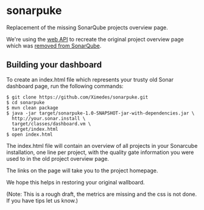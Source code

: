 # sonarpuke
Replacement of the missing SonarQube projects overview page.

We're using the [web API](http://sonar.chess.int/web_api) to
recreate the original project overview page which was 
[removed from SonarQube](https://jira.sonarsource.com/browse/SONAR-7915).

## Building your dashboard
To create an index.html file which represents your trusty old Sonar
dashboard page, run the following commands:

```
$ git clone https://github.com/Ximedes/sonarpuke.git
$ cd sonarpuke
$ mvn clean package
$ java -jar target/sonarpuke-1.0-SNAPSHOT-jar-with-dependencies.jar \
  http://your.sonar.install \
  target/classes/dashboard.vm \
  target/index.html
$ open index.html
```

The index.html file will contain an overview of all projects in your
Sonarcube installation, one line per project, with the quality gate
information you were used to in the old project overview page.

The links on the page will take you to the project homepage.
 
We hope this helps in restoring your original wallboard.
 
(Note: This is a rough draft, the metrics are missing and the css
is not done. If you have tips let us know.)

